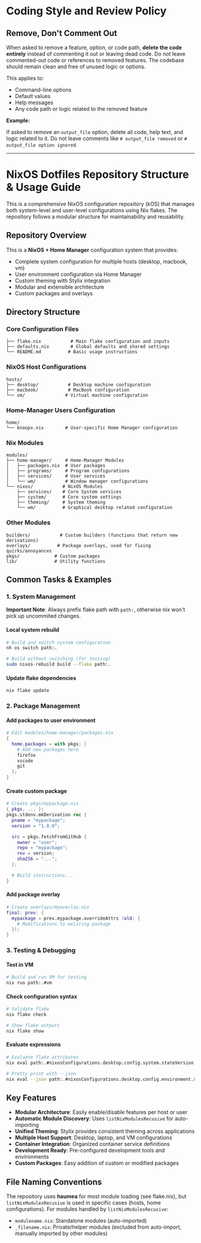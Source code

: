 # Coding Style and Review Policy

## Remove, Don't Comment Out

When asked to remove a feature, option, or code path, **delete the code entirely** instead of commenting it out or leaving dead code. Do not leave commented-out code or references to removed features. The codebase should remain clean and free of unused logic or options.

This applies to:
- Command-line options
- Default values
- Help messages
- Any code path or logic related to the removed feature

**Example:**

If asked to remove an `output_file` option, delete all code, help text, and logic related to it. Do not leave comments like `# output_file removed` or `# output_file option ignored`.

---
# NixOS Dotfiles Repository Structure & Usage Guide

This is a comprehensive NixOS configuration repository (kOS) that manages both system-level and user-level configurations using Nix flakes. The repository follows a modular structure for maintainability and reusability.

## Repository Overview

This is a **NixOS + Home Manager** configuration system that provides:
- Complete system configuration for multiple hosts (desktop, macbook, vm)
- User environment configuration via Home Manager
- Custom theming with Stylix integration
- Modular and extensible architecture
- Custom packages and overlays

## Directory Structure

### Core Configuration Files
```
├── flake.nix           # Main flake configuration and inputs
├── defaults.nix        # Global defaults and shared settings
└── README.md          # Basic usage instructions
```

### NixOS Host Configurations
```
hosts/
├── desktop/           # Desktop machine configuration
├── macbook/           # MacBook configuration
└── vm/               # Virtual machine configuration
```

### Home-Manager Users Configuration
```
home/
└── knoopx.nix        # User-specific Home Manager configuration
```

### Nix Modules
```
modules/
├── home-manager/     # Home-Manager Modules
│   ├── packages.nix  # User packages
│   ├── programs/     # Program configurations
│   ├── services/     # User services
│   └── wm/           # Window manager configurations
└── nixos/           # NixOS Modules
    ├── services/    # Core System services
    ├── system/      # Core system settings
    ├── theming/     # System theming
    └── wm/          # Graphical desktop related configuration
```

### Other Modules
```
builders/           # Custom builders (functions that return new derivations)
overlays/          # Package overlays, used for fixing quirks/annoyances
pkgs/             # Custom packages
lib/              # Utility functions
```

## Common Tasks & Examples

### 1. System Management

**Important Note**: Always prefix flake path with `path:`, otherwise nix won't pick up uncommited changes.

#### Local system rebuild
```bash
# Build and switch system configuration
nh os switch path:.

# Build without switching (for testing)
sudo nixos-rebuild build --flake path:.
```

#### Update flake dependencies
```bash
nix flake update
```

### 2. Package Management

#### Add packages to user environment
```nix
# Edit modules/home-manager/packages.nix
{
  home.packages = with pkgs; [
    # Add new packages here
    firefox
    vscode
    git
  ];
}
```

#### Create custom package
```nix
# Create pkgs/mypackage.nix
{ pkgs, ... }:
pkgs.stdenv.mkDerivation rec {
  pname = "mypackage";
  version = "1.0.0";

  src = pkgs.fetchFromGitHub {
    owner = "user";
    repo = "mypackage";
    rev = version;
    sha256 = "...";
  };

  # Build instructions...
}
```

#### Add package overlay
```nix
# Create overlays/myoverlay.nix
final: prev: {
  mypackage = prev.mypackage.overrideAttrs (old: {
    # Modifications to existing package
  });
}
```

### 3. Testing & Debugging

#### Test in VM
```bash
# Build and run VM for testing
nix run path:.#vm
```

#### Check configuration syntax
```bash
# Validate flake
nix flake check

# Show flake outputs
nix flake show
```

#### Evaluate expressions
```bash
# Evaluate flake attributes
nix eval path:.#nixosConfigurations.desktop.config.system.stateVersion

# Pretty print with --json
nix eval --json path:.#nixosConfigurations.desktop.config.environment.systemPackages | jq
```

## Key Features

- **Modular Architecture**: Easily enable/disable features per host or user
- **Automatic Module Discovery**: Uses `listNixModulesRecusive` for auto-importing
- **Unified Theming**: Stylix provides consistent theming across applications
- **Multiple Host Support**: Desktop, laptop, and VM configurations
- **Container Integration**: Organized container service definitions
- **Development Ready**: Pre-configured development tools and environments
- **Custom Packages**: Easy addition of custom or modified packages

## File Naming Conventions

The repository uses **haumea** for most module loading (see flake.nix), but `listNixModulesRecusive` is used in specific cases (hosts, home configurations). For modules handled by `listNixModulesRecusive`:

- `modulename.nix`: Standalone modules (auto-imported)
- `_filename.nix`: Private/helper modules (excluded from auto-import, manually imported by other modules)
